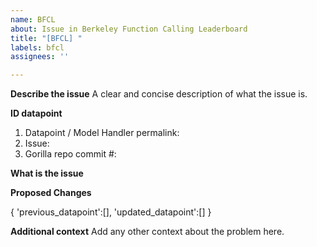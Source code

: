 ```yaml
---
name: BFCL
about: Issue in Berkeley Function Calling Leaderboard
title: "[BFCL] "
labels: bfcl
assignees: ''

---
```


**Describe the issue**
A clear and concise description of what the issue is.

**ID datapoint**
1. Datapoint / Model Handler permalink: 
2. Issue: 
2. Gorilla repo commit #: 

**What is the issue**

**Proposed Changes**

{
 'previous_datapoint':[], 
 'updated_datapoint':[]
}

**Additional context**
Add any other context about the problem here.
